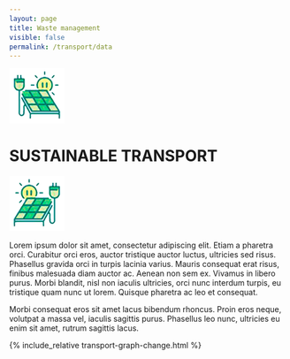 ```yaml
---
layout: page
title: Waste management
visible: false
permalink: /transport/data
---
```

<head>
	<script src="https://cdn.plot.ly/plotly-latest.min.js"></script>
</head>

<div>
	<div class="centered-title">
		<img src="/assets/icons/transport.png">
		<h1>SUSTAINABLE TRANSPORT</h1>
		<img src="/assets/icons/transport.png" style="transform: scaleX(-1);">
	</div>
	<div class="data-flex-container">
		<p>Lorem ipsum dolor sit amet, consectetur adipiscing elit. Etiam a pharetra orci. Curabitur orci eros, auctor tristique auctor luctus, ultricies sed risus. Phasellus gravida orci in turpis lacinia varius. Mauris consequat erat risus, finibus malesuada diam auctor ac. Aenean non sem ex. Vivamus in libero purus. Morbi blandit, nisl non iaculis ultricies, orci nunc interdum turpis, eu tristique quam nunc ut lorem. Quisque pharetra ac leo et consequat.
		</p>
		<p>Morbi consequat eros sit amet lacus bibendum rhoncus. Proin eros neque, volutpat a massa vel, iaculis sagittis purus. Phasellus leo nunc, ultricies eu enim sit amet, rutrum sagittis lacus.
		</p>
	</div>
	{% include_relative transport-graph-change.html %}
	<!-- <select onChange="onSelect()" id="selectOpt">
		<option value="EU-13" selected>EU-13</option> 
		<option value="EU-15">EU-15</option>
		<option value="EEA-33">EEA-33</option>
	</select> -->

</div>

<!-- <script>
EU13=["Bulgaria", "Czech Republic", "Cyprus", "Estonia", "Croatia", "Hungary",
      "Lithuania", "Latvia", "Malta", "Poland", "Romania", "Slovenia", "Slovakia"]
EU15 = ["Austria", "Belgium", "Denmark", "Finland", "France", "Germany",
        "Greece", "Ireland", "Italy", "Luxembourg", "Netherlands", "Portugal",
        "Spain", "Sweden", "United Kingdom"]
EEA33 = ['Austria', 'Belgium', 'Bulgaria', 'Croatia', 'Cyprus', 'Czech Republic',
         'Denmark', 'Estonia', 'Finland', 'France', 'Germany', 'Greece',
         'Hungary', 'Iceland', 'Ireland', 'Italy', 'Latvia', 'Liechtenstein',
         'Lithuania', 'Luxembourg', 'Malta', 'Netherlands', 'Norway', 'Poland',
         'Portugal', 'Romania', 'Slovakia', 'Slovenia', 'Spain', 'Sweden',
		 'United Kingdom']
</script>

<script>
var layout = {
	dragmode: false,
	title: '2011 US Agriculture Exports by State',
	geo: {
		bgcolor: "transparent",
		scope: 'europe',
		scale: 8
	},
	margin: { l: 0, r: 0, b: 0, t: 0, pad: 0 },
	paper_bgcolor: "transparent",
	showlegend: false
};

var config = {autosizable: true, fillFrame: false, displayModeBar: false,
			  showTips: false, showLink: false, scrollZoom: true,
			  responsive: true, doubleClickDelay: 1000};

function plot(data){
	Plotly.newPlot("myDiv", data, layout, config);
}

var data = [{
	colorscale: 'Greens',
	type: "choropleth",
	locations: EU13,
	locationmode: 'country names',
	z: Array(13).fill(1)
}];
plot(data);
</script>

<script>		 
function onSelect(){
	var myselect = document.getElementById("selectOpt");
	var opt = myselect.options[myselect.selectedIndex].value;
	if (opt == "EU-13"){
		plot([{ colorscale: 'Greens', type: "choropleth", locations: EU13,
			locationmode: 'country names', z: Array(13).fill(1)}]);
	} else if(opt == "EU-15"){
		plot([{ colorscale: 'Greens', type: "choropleth", locations: EU15,
			locationmode: 'country names', z: Array(15).fill(1)}]);
	} else if(opt == "EEA-33"){
		plot([{ colorscale: 'Greens', type: "choropleth", locations: EEA33,
			locationmode: 'country names', z: Array(33).fill(1)}]);
	}
}
</script> -->
